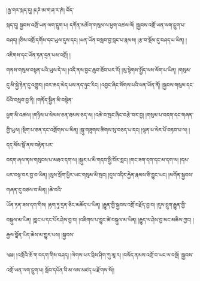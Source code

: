 ﻿  
།རྒྱ་གར་སྐད་དུ། ཥ་ཌཾ་ཨ་ག་ཤ་ར་ཎཾ། བོད་  
སྐད་དུ། སྐྱབས་འགྲོ་ཡན་ལག་དྲུག་པ། དཀོན་མཆོག་གསུམ་ལ་ཕྱག་འཚལ་ལོ། །སྐྱབས་འགྲོ་ཡན་ལག་དྲུག་པ་བཤད། །ཅིས་འགྲོ་དགོས་དང་ཡུལ་དུས་དང། །ཕན་ཡོན་བསླབ་བྱ་བླང་པ་རྣམས། །རྩ་བ་སྡོམ་དུ་བཤད་པ་ཡིན། །འཇིགས་དང་ཡོན་ཏན་དྲན་པས་འགྲོ། །  
གནས་གསུམ་བསྟན་པའི་ཡུལ་དེ་ལ། །འདི་ནས་བྱང་ཆུབ་ཐོབ་པར་རོ། །མུ་སྟེགས་སྤྱོད་ལས་ལོག་པ་ཡིན། །གསུམ་དུ་མི་སྐྱེ་རྟེན་དུ་འགྱུར། །བར་ཆད་མེད་པས་ནད་ཉུང་རིང། །འབྱང་ཞིང་སོགས་པའི་ཕན་ཡོན་ནོ། །སྐྱབས་གསུམ་དང་པོའི་བསླབ་བྱ་ནི། །གནོད་སྦྱིན་མི་བསྟེན་  
ཕྱག་མི་འཚལ། །གཉིས་པ་སེམས་ཅན་ཐམས་ཅད་ལ། །འཆེ་བ་སྤང་ཞིང་བརྩེ་བར་བྱ། །གསུམ་པ་བདག་དང་གཞན་གྱི་ཡུལ། །སྡིག་པ་ཅན་དང་འགྲོགས་པ་མིན། །སྐུ་གཟུགས་ཚིགས་སུ་བཅད་པ་དང། །ལྷན་པ་སེར་པོ་བཏབ་པ་ལ། །དད་མོས་སྒོ་ནས་བརྟེན་པར་  
བདག་ཞལ་ནས་གསུངས་པ་མཐའ་དག་ལ། །སྐུར་པ་མི་གདབ་སྤྱི་བོར་བླང། །གང་ཟག་དག་དང་མ་དག་ལ། །དམ་པར་བལྟ་བར་བྱ་བ་ཡིན། །ལུས་སྲོག་ཕྱིར་ཡང་གསུམ་མི་སྤང། །དུས་འདིར་རྐྱེན་རྣམས་ཅི་བྱུང་ཡང། །མགོན་སྐྱབས་གཞན་དུ་བཙལ་བ་མིན། །ཆེ་བའི་  
ཡོན་ཏན་ཟས་དག་གིས། །རྟག་ཏུ་དྲན་ཅིང་མཆོད་པ་ཡིན། །རྒྱུན་གྱི་སྐྱབས་འགྲོ་བརྗོད་བྱ་བ། །དུས་དྲུག་རྒྱུན་གྱི་བསྐུལ་མ་ཡིན། །བླང་པ་དང་པོར་ཤེས་བྱ་བ། །འཇིགས་པ་བྱུང་ཚེ་བསྐུལ་མ་ཡིན། །རྒྱུད་ལ་ཤེས་བྱ་མང་མཆིས་ཀྱང། །རྒྱལ་བློན་ཡིད་ཆེས་མ་གྱུར་པས། །སྐྱབས་  
  
༄༅། །འགྲོའི་ཆོ་ག་བདག་གིས་བཤད། །ལེགས་པར་བྲིས་ཤིག་ཀུ་མཱ་ར། །བསོད་ནམས་འགྲོ་བ་ཡང་ལ་བསྔོ། །སྐྱབས་འགྲོ་ཡན་ལག་དྲུག་པ། སློབ་དཔོན་བི་མ་ལས་མཛད་པ་རྫོགས་སོ།།  
  
  

